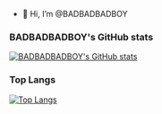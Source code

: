 - 👋 Hi, I’m @BADBADBADBOY

### BADBADBADBOY's GitHub stats
[![BADBADBADBOY's GitHub stats](https://github-readme-stats.vercel.app/api?username=BADBADBADBOY&&show_icons=true&theme=prussian&bg_color=30,e96443,904e95&title_color=fff&text_color=fff)](https://github.com/anuraghazra/github-readme-stats)

### Top Langs
[![Top Langs](https://github-readme-stats.vercel.app/api/top-langs/?username=BADBADBADBOY&layout=compact)](https://github.com/anuraghazra/github-readme-stats)

